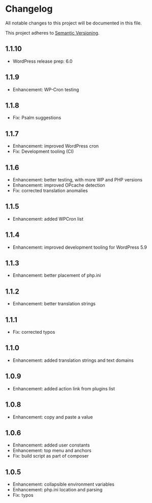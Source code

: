 # Changelog #

All notable changes to this project will be documented in this file.

This project adheres to [Semantic Versioning](http://semver.org/).

## 1.1.10 ##
* WordPress release prep: 6.0

## 1.1.9 ##
* Enhancement: WP-Cron testing

## 1.1.8 ##
* Fix: Psalm suggestions

## 1.1.7 ##
* Enhancement: improved WordPress cron
* Fix: Development tooling (CI)

## 1.1.6 ##
* Enhancement: better testing, with more WP and PHP versions
* Enhancement: improved OPcache detection
* Fix: corrected translation anomalies

## 1.1.5 ##
* Enhancement: added WPCron list

## 1.1.4 ##
* Enhancement: improved development tooling for WordPress 5.9

## 1.1.3 ##
* Enhancement: better placement of php.ini

## 1.1.2 ##
* Enhancement: better translation strings

## 1.1.1 ##
* Fix: corrected typos

## 1.1.0 ##
* Enhancement: added translation strings and text domains

## 1.0.9 ##
* Enhancement: added action link from plugins list

## 1.0.8 ##
* Enhancement: copy and paste a value

## 1.0.6 ##
* Enhancement: added user constants
* Enhancement: top menu and anchors
* Fix: build script as part of composer

## 1.0.5 ##
* Enhancement: collapsible environment variables
* Enhancement: php.ini location and parsing
* Fix: typos

